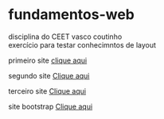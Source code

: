# fundamentos-web
disciplina do CEET vasco coutinho\
exercício para testar conhecimntos de layout

primeiro site  [clique aqui](https://luisarturrangel.github.io/fundamentos-web/primeiro/index.html "primeiro site")

segundo site   [Clique aqui](https://luisarturrangel.github.io/fundamentos-web/segundo/index.html "segundo site")

terceiro site  [Clique aqui](https://luisarturrangel.github.io/fundamentos-web/terceiro/index.html "terceiro site")

site bootstrap [Clique aqui](https://luisarturrangel.github.io/fundamentos-web/bootstrap/index.html "site bootstrap")
